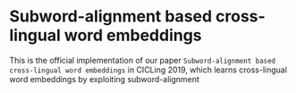 # Subword-alignment based cross-lingual word embeddings

This is the official implementation of our paper `Subword-alignment based cross-lingual word embeddings` in CICLing 2019, which learns cross-lingual word embeddings by exploiting subword-alignment
